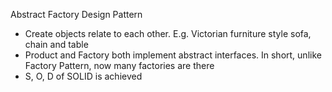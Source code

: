 Abstract Factory Design Pattern
- Create objects relate to each other. E.g. Victorian furniture style sofa, chain and table
- Product and Factory both implement abstract interfaces. In short, unlike Factory Pattern, now many factories are there
- S, O, D of SOLID is achieved
